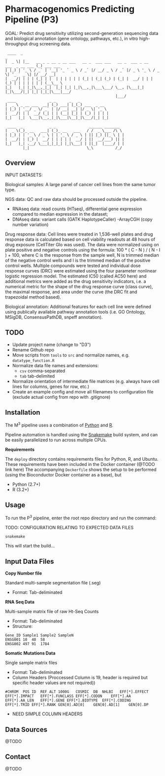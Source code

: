 Pharmacogenomics Predicting Pipeline (P3)
=========================================
GOAL:  Predict drug sensitivity utilizing second-generation sequencing data and biological annotation (gene ontology, pathways, etc.), in vitro high-throughput drug screening data.



```
 ____  _                                                                           _          
|  _ \| |__   __ _ _ __ _ __ ___   __ _  ___ ___   __ _  ___ _ __   ___  _ __ ___ (_) ___ ___ 
| |_) | '_ \ / _` | '__| '_ ` _ \ / _` |/ __/ _ \ / _` |/ _ \ '_ \ / _ \| '_ ` _ \| |/ __/ __|
|  __/| | | | (_| | |  | | | | | | (_| | (_| (_) | (_| |  __/ | | | (_) | | | | | | | (__\__ \
|_|   |_| |_|\__,_|_|  |_| |_| |_|\__,_|\___\___/ \__, |\___|_| |_|\___/|_| |_| |_|_|\___|___/
                                                  |___/                                       
 ____               _ _      _   _             
|  _ \ _ __ ___  __| (_) ___| |_(_) ___  _ __  
| |_) | '__/ _ \/ _` | |/ __| __| |/ _ \| '_ \ 
|  __/| | |  __/ (_| | | (__| |_| | (_) | | | |
|_|   |_|  \___|\__,_|_|\___|\__|_|\___/|_| |_|
                                               
 ____  _            _ _               ______ _______  
|  _ \(_)_ __   ___| (_)_ __   ___   / /  _ \___ /\ \ 
| |_) | | '_ \ / _ \ | | '_ \ / _ \ | || |_) ||_ \ | |
|  __/| | |_) |  __/ | | | | |  __/ | ||  __/___) || |
|_|   |_| .__/ \___|_|_|_| |_|\___| | ||_|  |____/ | |
        |_|                          \_\          /_/ 
```

Overview
--------

INPUT DATASETS:
 
Biological samples:
A large panel of cancer cell lines from the same tumor type.
 
NGS data:
QC and raw data should be processed outside the pipeline.
 - RNAseq data: read counts (HTseq), differential gene expression compared to median expression in the dataset;
- DNAseq data: variant calls (GATK HaplotypeCaller)
-ArrayCGH (copy number variation)
 
Drug response data:
Cell lines were treated in 1,536-well plates and drug response data is calculated based on cell viability readouts at 48 hours of drug exposure (CellTiter Glo was used). The data were normalized using on plate positive and negative controls using the formula:  100 * ( C - N ) / ( N - I ) + 100,  where C is the response from the sample well, N is trimmed median of the negative control wells and I is the trimmed median of the positive control wells. Multiple compounds were tested and individual dose response curves (DRC) were estimated using the four parameter nonlinear logistic regression model. The estimated IC50 (called AC50 here) and additional metrics were added as the drug sensitivity indicators, i.e. a numerical metric for the shape of the drug response curve (class curve), the maximal response, and area under the curve (the DRC fit and trapezoidal method based).
 
Biological annotation:
Additional features for each cell line were defined using publically available pathway annotation tools (i.e. GO Ontology, MSigDB, ConsensusPathDB, snpeff annotation).


TODO
----

- Update project name (change to "D3")
- Rename Github repo
- Move scripts from `tools` to `src` and normalize names, e.g.
    `datatype_function.R`
- Normalize data file names and extensions:
    - `csv` comma-separated
    - `tab` tab-delimited
- Normalize orientation of intermediate file matrices (e.g. always have cell
    lines for columns, genes for row, etc.)
- Create an example config and move all filenames to configuration file
    (exclude actual config from repo with .gitignore)

Installation
------------

The M<sup>3</sup> pipeline uses a combination of
[Python](https://www.python.org/) and [R](https://www.r-project.org/).

Pipeline automation is handled using the
[Snakemake](https://bitbucket.org/johanneskoester/snakemake/wiki/Home) build
system, and can be easily parallelized to run across multiple CPUs.

**Requirements**

The `deploy` directory contains requirements files for Python, R, and Ubuntu. These requirements have been included in the Docker container (@TODO link here) The accompanying `Dockerfile` shows the setup to be performed (using the Bioconductor Docker container as a base), but
- Python (2.7+)
- R (3.2+)

Usage
-----

To run the P<sup>3</sup> pipeline, enter the root repo directory and run the
command:

TODO: CONFIGURATION RELATING TO EXPECTED DATA FILES

```sh
snakemake
```

This will start the build...

Input Data Files
----------------

**Copy Number file**

Standard multi-sample segmentation file (.seg)
- Format: Tab-deliminated

**RNA Seq Data**

Multi-sample matrix file of raw Ht-Seq Counts
- Format: Tab-deliminated
- Structure: 

```
Gene_ID	Sample1	Sample2	SampleN
ENSG001	10	40	58
ENSG002	497	91	1784
```

**Somatic Mutations Data**

Single sample matrix files
- Format: Tab-deliminated
- Column Headers (Proccessed Column is 19, header is required but specific header values are not required)) 
```
#CHROM	POS	ID	REF	ALT	1000G	COSMIC	DB	NHLBI	EFF[*].EFFECT	EFF[*].IMPACT	EFF[*].FUNCLASS	EFF[*].CODON	EFF[*].AA	EFF[*].AA_LEN	EFF[*].GENE	EFF[*].BIOTYPE	EFF[*].CODING	EFF[*].TRID	EFF[*].RANK	GEN[0].AD[0]	GEN[0].AD[1]	GEN[0].DP
```
- NEED SIMPLE COLUMN HEADERS


Data Sources
------------

@TODO

Contact
-------

@TODO


